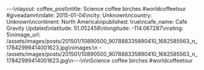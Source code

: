 ---\nlayout: coffee_post\ntitle: Science coffee birches #worldcoffeetour #giveadamn\ndate: 2015-01-04\ncity: Unknown\ncountry: Unknown\ncontinent: North America\npublished: true\ncafe_name: Cafe Gravity Updated\nlatitude: 51.052458\nlongitude: -114.067287\nrating: 5\nimage_url: /assets/images/posts/201501/10890500_907888335890410_1682585563_n_17842999414001623.jpg\nimages:\n  - /assets/images/posts/201501/10890500_907888335890410_1682585563_n_17842999414001623.jpg\n---\n\nScience coffee birches #worldcoffeetour